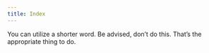 ```yaml
---
title: Index
---
```


You can utilize a shorter word.
Be advised, don’t do this.
That’s the appropriate thing to do.
